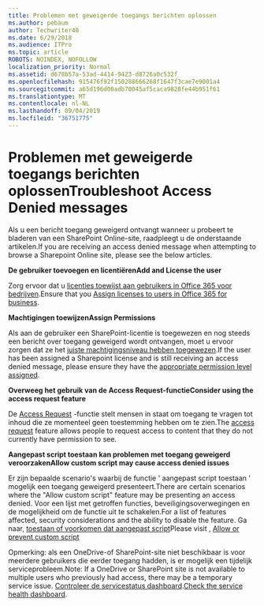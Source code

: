 ```yaml
---
title: Problemen met geweigerde toegangs berichten oplossen
ms.author: pebaum
author: Techwriter40
ms.date: 6/29/2018
ms.audience: ITPro
ms.topic: article
ROBOTS: NOINDEX, NOFOLLOW
localization_priority: Normal
ms.assetid: d678b57a-53ad-4414-9423-d8726a0c532f
ms.openlocfilehash: 915476f92f150288666268f1647f3cae7e9001a4
ms.sourcegitcommit: a65d196d00adb70045af5caca9828fe44b951f61
ms.translationtype: MT
ms.contentlocale: nl-NL
ms.lasthandoff: 09/04/2019
ms.locfileid: "36751775"
---
```

# <a name="troubleshoot-access-denied-messages"></a><span data-ttu-id="07b46-102">Problemen met geweigerde toegangs berichten oplossen</span><span class="sxs-lookup"><span data-stu-id="07b46-102">Troubleshoot Access Denied messages</span></span>

<span data-ttu-id="07b46-103">Als u een bericht toegang geweigerd ontvangt wanneer u probeert te bladeren van een SharePoint Online-site, raadpleegt u de onderstaande artikelen.</span><span class="sxs-lookup"><span data-stu-id="07b46-103">If you are receiving an access denied message when attempting to browse a Sharepoint Online site, please see the below articles.</span></span>

<span data-ttu-id="07b46-104">**De gebruiker toevoegen en licentiëren**</span><span class="sxs-lookup"><span data-stu-id="07b46-104">**Add and License the user**</span></span>

<span data-ttu-id="07b46-105">Zorg ervoor dat u [licenties toewijst aan gebruikers in Office 365 voor bedrijven](https://docs.microsoft.com/office365/admin/subscriptions-and-billing/assign-licenses-to-users?view=o365-worldwide&amp;tabs=One).</span><span class="sxs-lookup"><span data-stu-id="07b46-105">Ensure that you [Assign licenses to users in Office 365 for business](https://docs.microsoft.com/office365/admin/subscriptions-and-billing/assign-licenses-to-users?view=o365-worldwide&amp;tabs=One).</span></span>

<span data-ttu-id="07b46-106">**Machtigingen toewijzen**</span><span class="sxs-lookup"><span data-stu-id="07b46-106">**Assign Permissions**</span></span>

<span data-ttu-id="07b46-107">Als aan de gebruiker een SharePoint-licentie is toegewezen en nog steeds een bericht over toegang geweigerd wordt ontvangen, moet u ervoor zorgen dat ze het [juiste machtigingsniveau hebben toegewezen](https://docs.microsoft.com/sharepoint/understanding-permission-levels).</span><span class="sxs-lookup"><span data-stu-id="07b46-107">If the user has been assigned a Sharepoint license and is still receiving an access denied message, please ensure they have the [appropriate permission level assigned](https://docs.microsoft.com/sharepoint/understanding-permission-levels).</span></span>

<span data-ttu-id="07b46-108">**Overweeg het gebruik van de Access Request-functie**</span><span class="sxs-lookup"><span data-stu-id="07b46-108">**Consider using the access request feature**</span></span>

<span data-ttu-id="07b46-109">De [Access Request](https://support.office.com/article/Set-up-and-manage-access-requests-94B26E0B-2822-49D4-929A-8455698654B3) -functie stelt mensen in staat om toegang te vragen tot inhoud die ze momenteel geen toestemming hebben om te zien.</span><span class="sxs-lookup"><span data-stu-id="07b46-109">The [access request](https://support.office.com/article/Set-up-and-manage-access-requests-94B26E0B-2822-49D4-929A-8455698654B3) feature allows people to request access to content that they do not currently have permission to see.</span></span> 

<span data-ttu-id="07b46-110">**Aangepast script toestaan kan problemen met toegang geweigerd veroorzaken**</span><span class="sxs-lookup"><span data-stu-id="07b46-110">**Allow custom script may cause access denied issues**</span></span>

<span data-ttu-id="07b46-111">Er zijn bepaalde scenario's waarbij de functie ' aangepast script toestaan ' mogelijk een toegang geweigerd presenteert.</span><span class="sxs-lookup"><span data-stu-id="07b46-111">There are certain scenarios where the "Allow custom script" feature may be presenting an access denied.</span></span> <span data-ttu-id="07b46-112">Voor een lijst met getroffen functies, beveiligingsoverwegingen en de mogelijkheid om de functie uit te schakelen.</span><span class="sxs-lookup"><span data-stu-id="07b46-112">For a list of features affected, security considerations and the ability to disable the feature.</span></span> <span data-ttu-id="07b46-113">Ga naar, [toestaan of voorkomen dat aangepast script](https://docs.microsoft.com/sharepoint/allow-or-prevent-custom-script)</span><span class="sxs-lookup"><span data-stu-id="07b46-113">Please visit , [Allow or prevent custom script](https://docs.microsoft.com/sharepoint/allow-or-prevent-custom-script)</span></span>

<span data-ttu-id="07b46-114">Opmerking: als een OneDrive-of SharePoint-site niet beschikbaar is voor meerdere gebruikers die eerder toegang hadden, is er mogelijk een tijdelijk serviceprobleem.</span><span class="sxs-lookup"><span data-stu-id="07b46-114">Note: If a OneDrive or SharePoint site is not available to multiple users who previously had access, there may be a temporary service issue.</span></span> <span data-ttu-id="07b46-115">[Controleer de servicestatus dashboard](https://portal.office.com/adminportal/home#/servicehealth).</span><span class="sxs-lookup"><span data-stu-id="07b46-115">[Check the service health dashboard](https://portal.office.com/adminportal/home#/servicehealth).</span></span>


  

